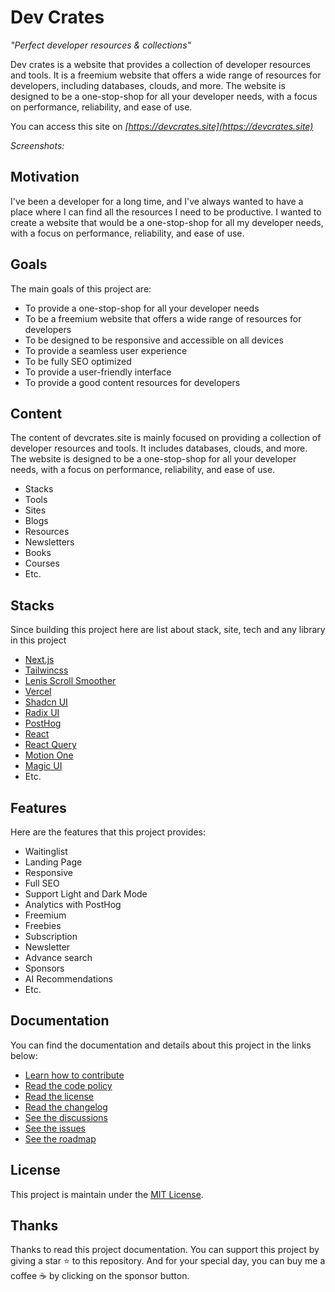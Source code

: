 # Dev Crates

_"Perfect developer resources & collections"_

Dev crates is a website that provides a collection of developer resources and tools. It is a freemium website that offers a wide range of resources for developers, including databases, clouds, and more. The website is designed to be a one-stop-shop for all your developer needs, with a focus on performance, reliability, and ease of use.

You can access this site on _[https://devcrates.site](https://devcrates.site)_

_Screenshots:_

## Motivation

I've been a developer for a long time, and I've always wanted to have a place where I can find all the resources I need to be productive. I wanted to create a website that would be a one-stop-shop for all my developer needs, with a focus on performance, reliability, and ease of use.

## Goals

The main goals of this project are:

- To provide a one-stop-shop for all your developer needs
- To be a freemium website that offers a wide range of resources for developers
- To be designed to be responsive and accessible on all devices
- To provide a seamless user experience
- To be fully SEO optimized
- To provide a user-friendly interface
- To provide a good content resources for developers

## Content

The content of devcrates.site is mainly focused on providing a collection of developer resources and tools. It includes databases, clouds, and more. The website is designed to be a one-stop-shop for all your developer needs, with a focus on performance, reliability, and ease of use.

- Stacks
- Tools
- Sites
- Blogs
- Resources
- Newsletters
- Books
- Courses
- Etc.

## Stacks

Since building this project here are list about stack, site, tech and any library in this project

- [Next.js](https://nextjs.org)
- [Tailwincss](https://tailwindcss.com)
- [Lenis Scroll Smoother](https://lenis.studiofreight.com)
- [Vercel](https://vercel.com)
- [Shadcn UI](https://ui.shadcn.com)
- [Radix UI](https://radix-ui.com)
- [PostHog](https://posthog.com)
- [React](https://reactjs.org)
- [React Query](https://react-query.tanstack.com)
- [Motion One](https://motion.dev)
- [Magic UI](https://magicui.design)
- Etc.

## Features

Here are the features that this project provides:

- Waitinglist
- Landing Page
- Responsive
- Full SEO
- Support Light and Dark Mode
- Analytics with PostHog
- Freemium
- Freebies
- Subscription
- Newsletter
- Advance search
- Sponsors
- AI Recommendations
- Etc.

## Documentation

You can find the documentation and details about this project in the links below:

- [Learn how to contribute](./CONTRIBUTING.md)
- [Read the code policy](./CODE_OF_CONDUCT.md)
- [Read the license](./LICENSE)
- [Read the changelog](./CHANGELOG.md)
- [See the discussions](https://github.com/weecraft/devcrates/discussions)
- [See the issues](https://github.com/weecraft/devcrates/issues)
- [See the roadmap](./ROADMAP.md)

## License

This project is maintain under the [MIT License](./LICENSE).

## Thanks

Thanks to read this project documentation. You can support this project by giving a star ⭐ to this repository. And for your special day, you can buy me a coffee ☕ by clicking on the sponsor button.

